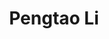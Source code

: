 ---
layout: page
title: Pengtao Li
description: statistical optimal transport
img: assets/img/Pengtao_Li.JPEG
redirect: 
importance: 1
category: PhD
---